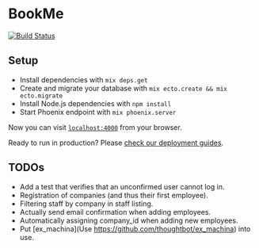 # BookMe

[![Build Status](https://travis-ci.org/sveittir-finnar/book-me.svg?branch=master)](https://travis-ci.org/sveittir-finnar/book-me)

## Setup

  * Install dependencies with `mix deps.get`
  * Create and migrate your database with `mix ecto.create && mix ecto.migrate`
  * Install Node.js dependencies with `npm install`
  * Start Phoenix endpoint with `mix phoenix.server`

Now you can visit [`localhost:4000`](http://localhost:4000) from your browser.

Ready to run in production? Please [check our deployment guides](http://www.phoenixframework.org/docs/deployment).

## TODOs

* Add a test that verifies that an unconfirmed user cannot log in.
* Registration of companies (and thus their first employee).
* Filtering staff by company in staff listing.
* Actually send email confirmation when adding employees.
* Automatically assigning company_id when adding new employees.
* Put [ex_machina](Use https://github.com/thoughtbot/ex_machina) into use.
